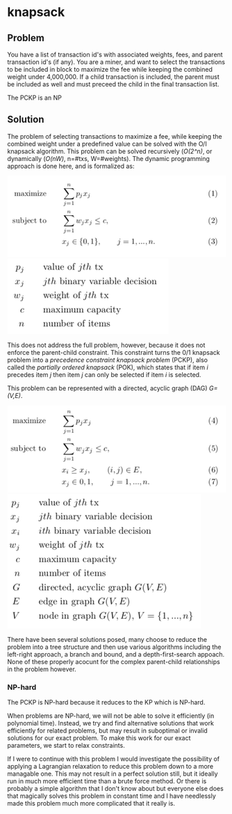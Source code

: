 # knapsack

## Problem
You have a list of transaction id's with associated weights, fees, and parent transaction id's (if any).
You are a miner, and want to select the transactions to be included in block to maximize the fee while keeping the combined weight under 4,000,000.
If a child transaction is included, the parent must be included as well and must preceed the child in the final transaction list.

The PCKP is an NP

## Solution
The problem of selecting transactions to maximize a fee, while keeping the combined weight under a predefined value can be solved with the O/I knapsack algorithm. 
This problem can be solved recursively (*O(2^n)*, or dynamically (*O(nW)*, n=#txs, W=#weights).
The dynamic programming approach is done here, and is formalized as:  

![0/1 Knapsack](https://github.com/rrybarczyk/knapsack/blob/master/docs/fig-01k-eqs.png "0/1 Knapsack Equations")
![0/1 Knapsack](https://github.com/rrybarczyk/knapsack/blob/master/docs/fig-01k-vars.png "0/1 Knapsack Variables")


This does not address the full problem, however, because it does not enforce the parent-child constraint.
This constraint turns the 0/1 knapsack problem into a *precedence constraint knapsack problem* (PCKP), also called the *partially ordered knapsack* (POK), which states that if item *i* precedes item *j* then item *j* can only be selected if item *i* is selected. 

This problem can be represented with a directed, acyclic graph (DAG) *G=(V,E)*.

![PCKP](https://github.com/rrybarczyk/knapsack/blob/master/docs/fig-pckp-eqs.png "PCKP Equations")
![PCKP](https://github.com/rrybarczyk/knapsack/blob/master/docs/fig-pckp-vars.png "PCKP Variables")

There have been several solutions posed, many choose to reduce the problem into a tree structure and then use various algorithms including the left-right approach, a branch and bound, and a depth-first-search appoach. None of these properly acocunt for the complex parent-child relationships in the problem however.

### NP-hard
The PCKP is NP-hard because it reduces to the KP which is NP-hard.

When problems are NP-hard, we will not be able to solve it efficiently (in polynomial time). Instead, we try and find alternative solutions that work efficiently for related problems, but may result in suboptimal or invalid solutions for our exact problem. To make this work for our exact parameters, we start to relax constraints.

If I were to continue with this problem I would investigate the possibility of applying a Lagrangian relaxation to reduce this problem down to a more managable one. This may not result in a perfect solution still, but it ideally run in much more efficient time than a brute force method. Or there is probably a simple algorithm that I don't know about but everyone else does that magically solves this problem in constant time and I have needlessly made this problem much more complicated that it really is.
